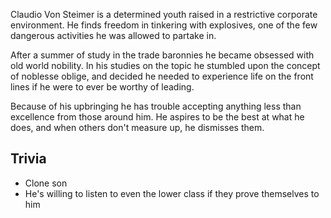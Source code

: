 Claudio Von Steimer is a determined youth raised in a restrictive corporate environment. He finds freedom in tinkering with explosives, one of the few dangerous activities he was allowed to partake in.

After a summer of study in the trade baronnies he became obsessed with old world nobility. In his studies on the topic he stumbled upon the concept of noblesse oblige, and decided he needed to experience life on the front lines if he were to ever be worthy of leading. 

Because of his upbringing he has trouble accepting anything less than excellence from those around him. He aspires to be the best at what he does, and when others don't measure up, he dismisses them. 


## Trivia

* Clone son
* He's willing to listen to even the lower class if they prove themselves to him